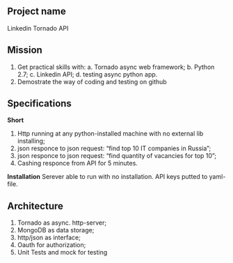 Project name
----
Linkedin Tornado API

Mission
----

1. Get practical skills with:
a. Tornado async web framework;
b. Python 2.7;
c. Linkedin API;
d. testing async python app.
2. Demostrate the way of coding and testing on github

Specifications
----

**Short**

1. Http running at any python-installed machine with no external lib installing;
2. json responce to json request: “find top 10 IT companies in Russia”;
3. json responce to json request: “find quantity of vacancies for top 10”;
3. Cashing responce from API for 5 minutes.

**Installation**
Serever able to run with no installation. API keys putted to yaml-file.

Architecture
----

1. Tornado as async. http-server;
2. MongoDB as data storage;
3. http/json as interface;
4. Oauth for authorization;
5. Unit Tests and mock for testing
